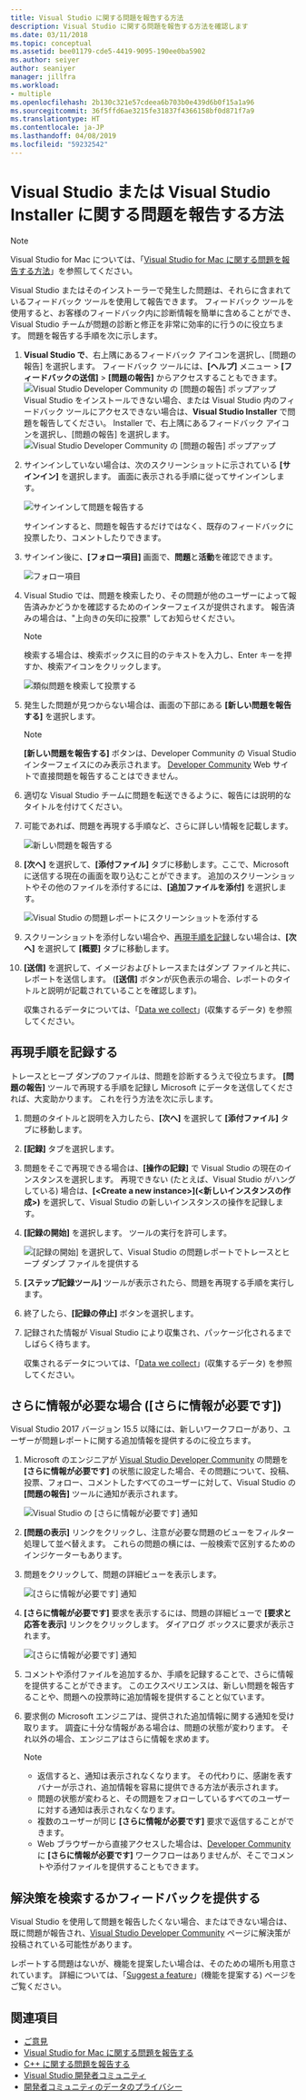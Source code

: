 ```yaml
---
title: Visual Studio に関する問題を報告する方法
description: Visual Studio に関する問題を報告する方法を確認します
ms.date: 03/11/2018
ms.topic: conceptual
ms.assetid: bee01179-cde5-4419-9095-190ee0ba5902
ms.author: seiyer
author: seaniyer
manager: jillfra
ms.workload:
- multiple
ms.openlocfilehash: 2b130c321e57cdeea6b703b0e439d6b0f15a1a96
ms.sourcegitcommit: 36f5ffd6ae3215fe31837f4366158bf0d871f7a9
ms.translationtype: HT
ms.contentlocale: ja-JP
ms.lasthandoff: 04/08/2019
ms.locfileid: "59232542"
---
```

# <a name="how-to-report-a-problem-with-visual-studio-or-visual-studio-installer"></a>Visual Studio または Visual Studio Installer に関する問題を報告する方法

> [!NOTE]
> Visual Studio for Mac については、「[Visual Studio for Mac に関する問題を報告する方法](/visualstudio/mac/report-a-problem)」を参照してください。

Visual Studio またはそのインストーラーで発生した問題は、それらに含まれているフィードバック ツールを使用して報告できます。 フィードバック ツールを使用すると、お客様のフィードバック内に診断情報を簡単に含めることができ、Visual Studio チームが問題の診断と修正を非常に効率的に行うのに役立ちます。 問題を報告する手順を次に示します。

1. **Visual Studio で**、右上隅にあるフィードバック アイコンを選択し、[問題の報告] を選択します。 フィードバック ツールには、**[ヘルプ]** メニュー > **[フィードバックの送信]** > **[問題の報告]** からアクセスすることもできます。
![Visual Studio Developer Community の [問題の報告] ポップアップ](media/vsfeedbackentry.png) Visual Studio をインストールできない場合、または Visual Studio 内のフィードバック ツールにアクセスできない場合は、**Visual Studio Installer** で問題を報告してください。  Installer で、右上隅にあるフィードバック アイコンを選択し、[問題の報告] を選択します。
![Visual Studio Developer Community の [問題の報告] ポップアップ](media/installer.png)

1. サインインしていない場合は、次のスクリーンショットに示されている **[サインイン]** を選択します。 画面に表示される手順に従ってサインインします。

   ![サインインして問題を報告する](../ide/media/sign-in-new-ux.png)

   サインインすると、問題を報告するだけではなく、既存のフィードバックに投票したり、コメントしたりできます。

1. サインイン後に、**[フォロー項目]** 画面で、**問題**と**活動**を確認できます。

   ![フォロー項目](../ide/media/items-i-follow.png)

1. Visual Studio では、問題を検索したり、その問題が他のユーザーによって報告済みかどうかを確認するためのインターフェイスが提供されます。 報告済みの場合は、"上向きの矢印に投票" してお知らせください。
   > [!NOTE]
   > 検索する場合は、検索ボックスに目的のテキストを入力し、Enter キーを押すか、検索アイコンをクリックします。

   ![類似問題を検索して投票する](../ide/media/search-and-vote.png)

1. 発生した問題が見つからない場合は、画面の下部にある **[新しい問題を報告する]** を選択します。

   > [!NOTE]
   > **[新しい問題を報告する]** ボタンは、Developer Community の Visual Studio インターフェイスにのみ表示されます。 [Developer Community](https://developercommunity.visualstudio.com/) Web サイトで直接問題を報告することはできません。

1. 適切な Visual Studio チームに問題を転送できるように、報告には説明的なタイトルを付けてください。

1. 可能であれば、問題を再現する手順など、さらに詳しい情報を記載します。

   ![新しい問題を報告する](../ide/media/report-new-problem.png)

1. **[次へ]** を選択して、**[添付ファイル]** タブに移動します。ここで、Microsoft に送信する現在の画面を取り込むことができます。 追加のスクリーンショットやその他のファイルを添付するには、**[追加ファイルを添付]** を選択します。

   ![Visual Studio の問題レポートにスクリーンショットを添付する](media/report-a-problem-screenshot.png)

1. スクリーンショットを添付しない場合や、[再現手順を記録](#record-a-repro)しない場合は、**[次へ]** を選択して **[概要]** タブに移動します。

1. **[送信]** を選択して、イメージおよびトレースまたはダンプ ファイルと共に、レポートを送信します。 (**[送信]** ボタンが灰色表示の場合、レポートのタイトルと説明が記載されていることを確認します)。

   収集されるデータについては、「[Data we collect](developer-community-privacy.md#data-we-collect)」(収集するデータ) を参照してください。

## <a name="record-a-repro"></a>再現手順を記録する

トレースとヒープ ダンプのファイルは、問題を診断するうえで役立ちます。 **[問題の報告]** ツールで再現する手順を記録し Microsoft にデータを送信してくだされば、大変助かります。 これを行う方法を次に示します。

1. 問題のタイトルと説明を入力したら、**[次へ]** を選択して **[添付ファイル]** タブに移動します。

1. **[記録]** タブを選択します。

1. 問題をそこで再現できる場合は、**[操作の記録]** で Visual Studio の現在のインスタンスを選択します。 再現できない (たとえば、Visual Studio がハングしている) 場合は、**[\<Create a new instance>]\(<新しいインスタンスの作成>\)** を選択して、Visual Studio の新しいインスタンスの操作を記録します。

1. **[記録の開始]** を選択します。 ツールの実行を許可します。

   ![[記録の開始] を選択して、Visual Studio の問題レポートでトレースとヒープ ダンプ ファイルを提供する](../ide/media/record-dialog-box.png)

1. **[ステップ記録ツール]** ツールが表示されたら、問題を再現する手順を実行します。

1. 終了したら、**[記録の停止]** ボタンを選択します。

1. 記録された情報が Visual Studio により収集され、パッケージ化されるまでしばらく待ちます。

   収集されるデータについては、「[Data we collect](developer-community-privacy.md#data-we-collect)」(収集するデータ) を参照してください。

## <a name="when-further-information-is-needed-need-more-info"></a>さらに情報が必要な場合 ([さらに情報が必要です])

Visual Studio 2017 バージョン 15.5 以降には、新しいワークフローがあり、ユーザーが問題レポートに関する追加情報を提供するのに役立ちます。

1. Microsoft のエンジニアが [Visual Studio Developer Community](https://developercommunity.visualstudio.com/) の問題を **[さらに情報が必要です]** の状態に設定した場合、その問題について、投稿、投票、フォロー、コメントしたすべてのユーザーに対して、Visual Studio の **[問題の報告]** ツールに通知が表示されます。

   ![Visual Studio の [さらに情報が必要です] 通知](../ide/media/nmi-notification.png)

1. **[問題の表示]** リンクをクリックし、注意が必要な問題のビューをフィルター処理して並べ替えます。 これらの問題の横には、一般検索で区別するためのインジケーターもあります。

1. 問題をクリックして、問題の詳細ビューを表示します。

   ![[さらに情報が必要です] 通知](../ide/media/nmi-details-view.png)

1. **[さらに情報が必要です]** 要求を表示するには、問題の詳細ビューで **[要求と応答を表示]** リンクをクリックします。 ダイアログ ボックスに要求が表示されます。

   ![[さらに情報が必要です] 通知](../ide/media/nmi-request.png)

1. コメントや添付ファイルを追加するか、手順を記録することで、さらに情報を提供することができます。 このエクスペリエンスは、新しい問題を報告することや、問題への投票時に追加情報を提供することと似ています。

1. 要求側の Microsoft エンジニアは、提供された追加情報に関する通知を受け取ります。 調査に十分な情報がある場合は、問題の状態が変わります。 それ以外の場合、エンジニアはさらに情報を求めます。

   > [!NOTE]
   > * 返信すると、通知は表示されなくなります。 その代わりに、感謝を表すバナーが示され、追加情報を容易に提供できる方法が表示されます。
   > * 問題の状態が変わると、その問題をフォローしているすべてのユーザーに対する通知は表示されなくなります。
   > * 複数のユーザーが同じ **[さらに情報が必要です]** 要求で返信することができます。
   > * Web ブラウザーから直接アクセスした場合は、[Developer Community](https://developercommunity.visualstudio.com/) に **[さらに情報が必要です]** ワークフローはありませんが、そこでコメントや添付ファイルを提供することもできます。

## <a name="search-for-solutions-or-provide-feedback"></a>解決策を検索するかフィードバックを提供する

Visual Studio を使用して問題を報告したくない場合、またはできない場合は、既に問題が報告され、[Visual Studio Developer Community](https://developercommunity.visualstudio.com/) ページに解決策が投稿されている可能性があります。

レポートする問題はないが、機能を提案したい場合は、そのための場所も用意されています。 詳細については、「[Suggest a feature](https://developercommunity.visualstudio.com/content/idea/post.html?space=8)」(機能を提案する) ページをご覧ください。

## <a name="see-also"></a>関連項目

* [ご意見](../ide/talk-to-us.md)
* [Visual Studio for Mac に関する問題を報告する](/visualstudio/mac/report-a-problem)
* [C++ に関する問題を報告する](/cpp/how-to-report-a-problem-with-the-visual-cpp-toolset)
* [Visual Studio 開発者コミュニティ](https://developercommunity.visualstudio.com/)
* [開発者コミュニティのデータのプライバシー](developer-community-privacy.md)
